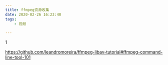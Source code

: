 ```yaml
---
title: ffmpeg资源收集
date: 2020-02-26 16:23:40
tags:
	- 视频

---
```


1

https://github.com/leandromoreira/ffmpeg-libav-tutorial#ffmpeg-command-line-tool-101